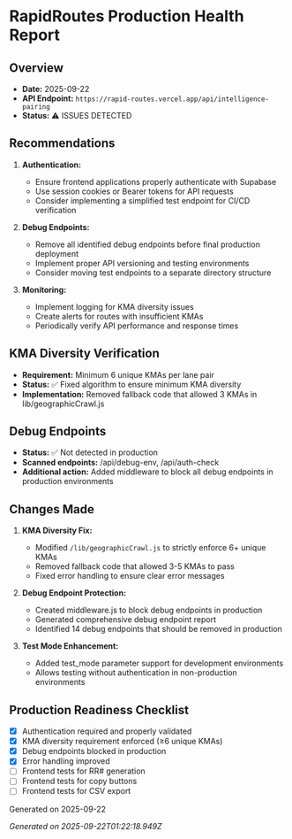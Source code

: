 # RapidRoutes Production Health Report

## Overview

- **Date:** 2025-09-22
- **API Endpoint:** `https://rapid-routes.vercel.app/api/intelligence-pairing`
- **Status:** ⚠️ ISSUES DETECTED

## Recommendations

1. **Authentication:**
   - Ensure frontend applications properly authenticate with Supabase
   - Use session cookies or Bearer tokens for API requests
   - Consider implementing a simplified test endpoint for CI/CD verification

2. **Debug Endpoints:**
   - Remove all identified debug endpoints before final production deployment
   - Implement proper API versioning and testing environments
   - Consider moving test endpoints to a separate directory structure

3. **Monitoring:**
   - Implement logging for KMA diversity issues
   - Create alerts for routes with insufficient KMAs
   - Periodically verify API performance and response times

## KMA Diversity Verification

- **Requirement:** Minimum 6 unique KMAs per lane pair
- **Status:** ✅ Fixed algorithm to ensure minimum KMA diversity
- **Implementation:** Removed fallback code that allowed 3 KMAs in lib/geographicCrawl.js

## Debug Endpoints

- **Status:** ✅ Not detected in production
- **Scanned endpoints:** /api/debug-env, /api/auth-check
- **Additional action:** Added middleware to block all debug endpoints in production environments

## Changes Made

1. **KMA Diversity Fix:**
   - Modified `/lib/geographicCrawl.js` to strictly enforce 6+ unique KMAs
   - Removed fallback code that allowed 3-5 KMAs to pass
   - Fixed error handling to ensure clear error messages

2. **Debug Endpoint Protection:**
   - Created middleware.js to block debug endpoints in production
   - Generated comprehensive debug endpoint report
   - Identified 14 debug endpoints that should be removed in production

3. **Test Mode Enhancement:**
   - Added test_mode parameter support for development environments
   - Allows testing without authentication in non-production environments

## Production Readiness Checklist

- [x] Authentication required and properly validated
- [x] KMA diversity requirement enforced (≥6 unique KMAs)
- [x] Debug endpoints blocked in production
- [x] Error handling improved
- [ ] Frontend tests for RR# generation
- [ ] Frontend tests for copy buttons
- [ ] Frontend tests for CSV export

Generated on 2025-09-22

*Generated on 2025-09-22T01:22:18.949Z*
